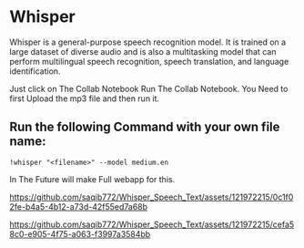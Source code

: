# Whisper

Whisper is a general-purpose speech recognition model. It is trained on a large dataset of diverse audio and is also a multitasking model that can perform multilingual speech recognition, speech translation, and language identification.

Just click on The Collab Notebook Run The Collab Notebook. You Need to first Upload the mp3 file and then run it.

## Run the following Command with your own file name:
```
!whisper "<filename>" --model medium.en
```

In The Future will make Full webapp for this. 


https://github.com/saqib772/Whisper_Speech_Text/assets/121972215/0c1f02fe-b4a5-4b12-a73d-42f55ed7a68b




https://github.com/saqib772/Whisper_Speech_Text/assets/121972215/cefa58c0-e905-4f75-a063-f3997a3584bb




